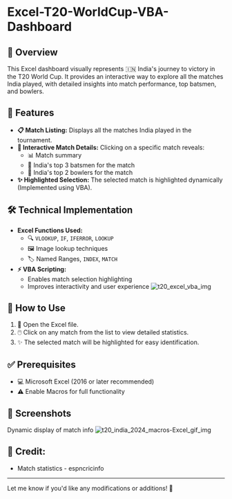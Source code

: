 # Excel-T20-WorldCup-VBA-Dashboard

## 🌟 Overview
This Excel dashboard visually represents 🇮🇳 India's journey to victory in the T20 World Cup. It provides an interactive way to explore all the matches India played, with detailed insights into match performance, top batsmen, and bowlers.

## 🚀 Features
- **📋 Match Listing:** Displays all the matches India played in the tournament.
- **🎯 Interactive Match Details:** Clicking on a specific match reveals:
  - 📊 Match summary
  - 🏏 India's top 3 batsmen for the match
  - 🎯 India's top 2 bowlers for the match
- **✨ Highlighted Selection:** The selected match is highlighted dynamically (Implemented using VBA).

## 🛠️ Technical Implementation
- **Excel Functions Used:**
  - 🔍 `VLOOKUP`, `IF`, `IFERROR`, `LOOKUP`
  - 🖼️ Image lookup techniques
  - 🏷️ Named Ranges, `INDEX`, `MATCH`
- **⚡ VBA Scripting:**
  - Enables match selection highlighting
  - Improves interactivity and user experience
    ![t20_excel_vba_img](https://github.com/user-attachments/assets/fd5a1435-b0f2-4ca2-a538-708a5c3acb6c)


## 📌 How to Use
1. 📂 Open the Excel file.
2. 🖱️ Click on any match from the list to view detailed statistics.
3. ✨ The selected match will be highlighted for easy identification.

## ✅ Prerequisites
- 💻 Microsoft Excel (2016 or later recommended)
- ⚠️ Enable Macros for full functionality

## 📸 Screenshots
Dynamic display of match info
![t20_india_2024_macros-Excel_gif_img](https://github.com/user-attachments/assets/8ed24f7e-b276-41d7-963c-81c6a68aa5f0)


## 🤝 Credit:
- Match statistics - espncricinfo

-------------------------------------------------------------------
Let me know if you'd like any modifications or additions! 🚀

